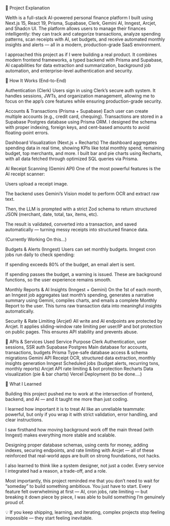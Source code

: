 🧠 Project Explanation

Welth is a full-stack AI-powered personal finance platform I built using Next.js 15, React 19, Prisma, Supabase, Clerk, Gemini AI, Inngest, Arcjet, and Shadcn UI.
The platform allows users to manage their finances intelligently: they can track and categorize transactions, analyze spending patterns, scan receipts with AI, set budgets, and receive automated monthly insights and alerts — all in a modern, production-grade SaaS environment.

I approached this project as if I were building a real product. It combines modern frontend frameworks, a typed backend with Prisma and Supabase, AI capabilities for data extraction and summarization, background job automation, and enterprise-level authentication and security.


🧭 How It Works (End-to-End)

Authentication (Clerk)
Users sign in using Clerk’s secure auth system. It handles sessions, JWTs, and organization management, allowing me to focus on the app’s core features while ensuring production-grade security.

Accounts & Transactions (Prisma + Supabase)
Each user can create multiple accounts (e.g., credit card, chequing). Transactions are stored in a Supabase Postgres database using Prisma ORM. I designed the schema with proper indexing, foreign keys, and cent-based amounts to avoid floating-point errors.

Dashboard Visualization (Next.js + Recharts)
The dashboard aggregates spending data in real time, showing KPIs like total monthly spend, remaining budget, top merchants, and more. I built bar and pie charts using Recharts, with all data fetched through optimized SQL queries via Prisma.

AI Receipt Scanning (Gemini API)
One of the most powerful features is the AI receipt scanner:

Users upload a receipt image.

The backend uses Gemini’s Vision model to perform OCR and extract raw text.

Then, the LLM is prompted with a strict Zod schema to return structured JSON (merchant, date, total, tax, items, etc).

The result is validated, converted into a transaction, and saved automatically — turning messy receipts into structured finance data.

(Currently Working On this...)

Budgets & Alerts (Inngest)
Users can set monthly budgets. Inngest cron jobs run daily to check spending:

If spending exceeds 80% of the budget, an email alert is sent.

If spending passes the budget, a warning is issued.
These are background functions, so the user experience remains smooth.

Monthly Reports & AI Insights (Inngest + Gemini)
On the 1st of each month, an Inngest job aggregates last month’s spending, generates a narrative summary using Gemini, compiles charts, and emails a complete Monthly Report to the user. This turns raw transaction data into meaningful insights automatically.

Security & Rate Limiting (Arcjet)
All write and AI endpoints are protected by Arcjet. It applies sliding-window rate limiting per user/IP and bot protection on public pages. This ensures API stability and prevents abuse.


📡 APIs & Services Used
Service	Purpose
Clerk	Authentication, user sessions, SSR auth
Supabase Postgres	Main database for accounts, transactions, budgets
Prisma	Type-safe database access & schema migrations
Gemini API	Receipt OCR, structured data extraction, monthly insights generation
Inngest	Scheduled jobs (budget alerts, recurring txns, monthly reports)
Arcjet	API rate limiting & bot protection
Recharts	Data visualization (pie & bar charts)
Vercel	Deployment (to be done....)


🧠 What I Learned

Building this project pushed me to work at the intersection of frontend, backend, and AI — and it taught me more than just coding.

I learned how important it is to treat AI like an unreliable teammate: powerful, but only if you wrap it with strict validation, error handling, and clear instructions.

I saw firsthand how moving background work off the main thread (with Inngest) makes everything more stable and scalable.

Designing proper database schemas, using cents for money, adding indexes, securing endpoints, and rate limiting with Arcjet — all of these reinforced that real-world apps are built on strong foundations, not hacks.

I also learned to think like a system designer, not just a coder. Every service I integrated had a reason, a trade-off, and a role.

Most importantly, this project reminded me that you don’t need to wait for “someday” to build something ambitious. You just have to start. Every feature felt overwhelming at first — AI, cron jobs, rate limiting — but breaking it down piece by piece, I was able to build something I’m genuinely proud of.

💡 If you keep shipping, learning, and iterating, complex projects stop feeling impossible — they start feeling inevitable.
